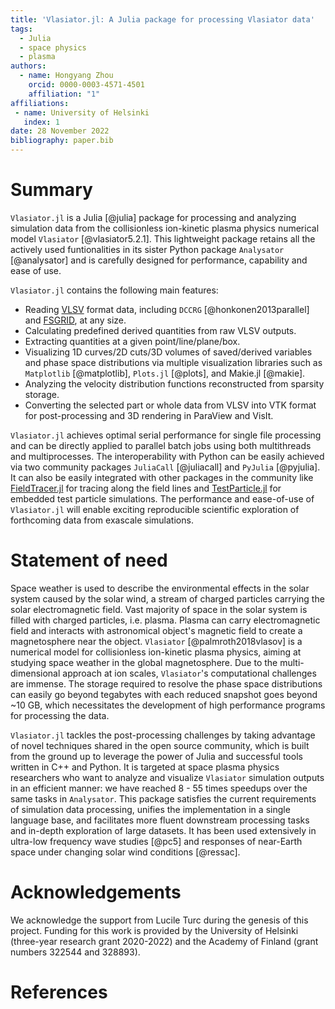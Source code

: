 ```yaml
---
title: 'Vlasiator.jl: A Julia package for processing Vlasiator data'
tags:
  - Julia
  - space physics
  - plasma
authors:
  - name: Hongyang Zhou
    orcid: 0000-0003-4571-4501
    affiliation: "1"
affiliations:
 - name: University of Helsinki
   index: 1
date: 28 November 2022
bibliography: paper.bib
---
```


# Summary

`Vlasiator.jl` is a Julia [@julia] package for processing and analyzing simulation data from the collisionless ion-kinetic plasma physics numerical model `Vlasiator` [@vlasiator5.2.1].
This lightweight package retains all the actively used funtionalities in its sister Python package `Analysator` [@analysator] and is carefully designed for performance, capability and ease of use.

`Vlasiator.jl` contains the following main features:

- Reading [VLSV](https://github.com/fmihpc/vlsv) format data, including `DCCRG` [@honkonen2013parallel] and [FSGRID](https://github.com/fmihpc/fsgrid), at any size.
- Calculating predefined derived quantities from raw VLSV outputs.
- Extracting quantities at a given point/line/plane/box.
- Visualizing 1D curves/2D cuts/3D volumes of saved/derived variables and phase space distributions via multiple visualization libraries such as `Matplotlib` [@matplotlib], `Plots.jl` [@plots], and Makie.jl [@makie].
- Analyzing the velocity distribution functions reconstructed from sparsity storage.
- Converting the selected part or whole data from VLSV into VTK format for post-processing and 3D rendering in ParaView and VisIt.

`Vlasiator.jl` achieves optimal serial performance for single file processing and can be directly applied to parallel batch jobs using both multithreads and multiprocesses.
The interoperability with Python can be easily achieved via two community packages `JuliaCall` [@juliacall] and `PyJulia` [@pyjulia].
It can also be easily integrated with other packages in the community like [FieldTracer.jl](https://github.com/henry2004y/FieldTracer.jl) for tracing along the field lines and [TestParticle.jl](https://github.com/henry2004y/TestParticle.jl) for embedded test particle simulations.
The performance and ease-of-use of `Vlasiator.jl` will enable exciting reproducible scientific exploration of forthcoming data from exascale simulations.

# Statement of need

Space weather is used to describe the environmental effects in the solar system caused by the solar wind, a stream of charged particles carrying the solar electromagnetic field.
Vast majority of space in the solar system is filled with charged particles, i.e. plasma.  Plasma can carry electromagnetic field and interacts with astronomical object's magnetic field to create a magnetosphere near the object.
`Vlasiator` [@palmroth2018vlasov] is a numerical model for collisionless ion-kinetic plasma physics, aiming at studying space weather in the global magnetosphere.
Due to the multi-dimensional approach at ion scales, `Vlasiator`'s computational challenges are immense.
The storage required to resolve the phase space distributions can easily go beyond tegabytes with each reduced snapshot goes beyond ~10 GB, which necessitates the development of high performance programs for processing the data.

`Vlasiator.jl` tackles the post-processing challenges by taking advantage of novel techniques shared in the open source community, which is built from the ground up to leverage the power of Julia and successful tools written in C++ and Python.
It is targeted at space plasma physics researchers who want to analyze and visualize `Vlasiator` simulation outputs in an efficient manner: we have reached 8 - 55 times speedups over the same tasks in `Analysator`.
This package satisfies the current requirements of simulation data processing, unifies the implementation in a single language base, and facilitates more fluent downstream processing tasks and in-depth exploration of large datasets.
It has been used extensively in ultra-low frequency wave studies [@pc5] and responses of near-Earth space under changing solar wind conditions [@ressac].

# Acknowledgements

We acknowledge the support from Lucile Turc during the genesis of this project.
Funding for this work is provided by the University of Helsinki (three-year research grant 2020-2022) and the Academy of Finland (grant numbers 322544 and 328893).

# References